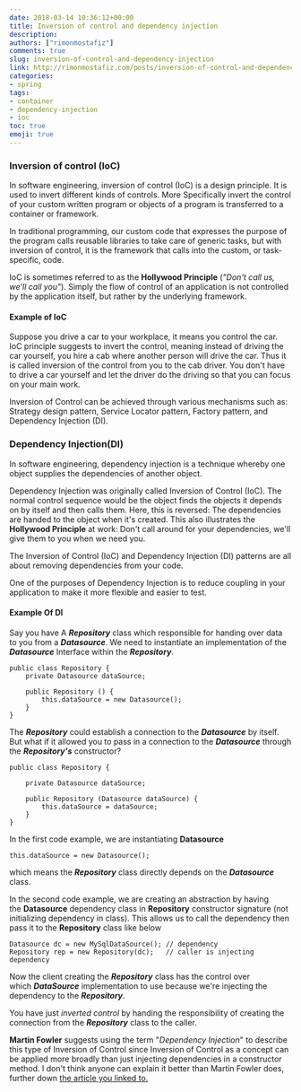 ```yaml
---
date: 2018-03-14 10:36:12+00:00
title: Inversion of control and dependency injection
description:
authors: ["rimonmostafiz"]
comments: true
slug: inversion-of-control-and-dependency-injection
link: http://rimonmostafiz.com/posts/inversion-of-control-and-dependency-injection
categories:
- spring
tags:
- container
- dependency-injection
- ioc
toc: true
emoji: true
---
```


### Inversion of control (IoC)

In software engineering, inversion of control (IoC) is a design principle. It is used to invert different kinds of controls. More Specifically invert the control of your custom written program or objects of a program is transferred to a container or framework.

In traditional programming, our custom code that expresses the purpose of the program calls reusable libraries to take care of generic tasks, but with inversion of control, it is the framework that calls into the custom, or task-specific, code.

IoC is sometimes referred to as the **Hollywood Principle** (_"Don't call us, we'll call you"_). Simply the flow of control of an application is not controlled by the application itself, but rather by the underlying framework.

#### Example of IoC
Suppose you drive a car to your workplace, it means you control the car. IoC principle suggests to invert the control, meaning instead of driving the car yourself, you hire a cab where another person will drive the car. Thus it is called inversion of the control from you to the cab driver. You don't have to drive a car yourself and let the driver do the driving so that you can focus on your main work.

Inversion of Control can be achieved through various mechanisms such as: Strategy design pattern, Service Locator pattern, Factory pattern, and Dependency Injection (DI).

### Dependency Injection(DI)
In software engineering, dependency injection is a technique whereby one object supplies the dependencies of another object.

Dependency Injection was originally called Inversion of Control (IoC). The normal control sequence would be the object finds the objects it depends on by itself and then calls them. Here, this is reversed: The dependencies are handed to the object when it's created. This also illustrates the **Hollywood Principle** at work: Don't call around for your dependencies, we'll give them to you when we need you.

The Inversion of Control (IoC) and Dependency Injection (DI) patterns are all about removing dependencies from your code.

One of the purposes of Dependency Injection is to reduce coupling in your application to make it more flexible and easier to test.


#### Example Of DI
Say you have A **_Repository_** class which responsible for handing over data to you from a **_Datasource_**. We need to instantiate an implementation of the **_Datasource_** Interface within the **_Repository_**.

    public class Repository {
        private Datasource dataSource;

        public Repository () {
            this.dataSource = new Datasource();
        }
    }

The **_Repository_** could establish a connection to the _**Datasource**_ by itself. But what if it allowed you to pass in a connection to the _**Datasource**_ through the _**Repository's**_ constructor?

    public class Repository {

        private Datasource dataSource;

        public Repository (Datasource dataSource) {
            this.dataSource = dataSource;
        }
    }


In the first code example, we are instantiating **Datasource**

    this.dataSource = new Datasource();

which means the _**Repository**_ class directly depends on the _**Datasource**_ class.

In the second code example, we are creating an abstraction by having the **Datasource** dependency class in **Repository** constructor signature (not initializing dependency in class).
This allows us to call the dependency then pass it to the **Repository** class like below

    Datasource dc = new MySqlDataSource(); // dependency
    Repository rep = new Repository(dc);   // caller is injecting dependency

Now the client creating the _**Repository**_ class has the control over which _**DataSource**_ implementation to use because we're injecting the dependency to the _**Repository**_.

You have just _inverted control_ by handing the responsibility of creating the connection from the _**Repository**_ class to the caller.

**Martin Fowler** suggests using the term "_Dependency Injection_" to describe this type of Inversion of Control since Inversion of Control as a concept can be applied more broadly than just injecting dependencies in a constructor method.
I don't think anyone can explain it better than Martin Fowler does, further down [the article you linked to.](http://www.martinfowler.com/articles/injection.html)
